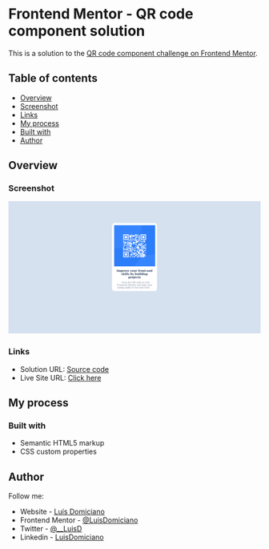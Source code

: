 # Frontend Mentor - QR code component solution

This is a solution to the [QR code component challenge on Frontend Mentor](https://www.frontendmentor.io/challenges/qr-code-component-iux_sIO_H). 
## Table of contents

- [Overview](#overview)
- [Screenshot](#screenshot)
- [Links](#links)
- [My process](#my-process)
- [Built with](#built-with)
- [Author](#author)
## Overview

### Screenshot

![Desktop](./screenshot/desktop-screenshot.png)


### Links

- Solution URL: [Source code](https://github.com/LuisDomiciano/qr-code-component-main)
- Live Site URL: [Click here](https://luisdomiciano.github.io/qr-code-component-main/)

## My process

### Built with

- Semantic HTML5 markup
- CSS custom properties
## Author

Follow me:

- Website - [Luís Domiciano](https://linktr.ee/luisdomiciano)
- Frontend Mentor - [@LuisDomiciano](https://www.frontendmentor.io/profile/LuisDomiciano)
- Twitter - [@__LuisD](https://twitter.com/__LuisD)
- Linkedin - [LuisDomiciano](https://linkedin.com/in/luisdomiciano)

